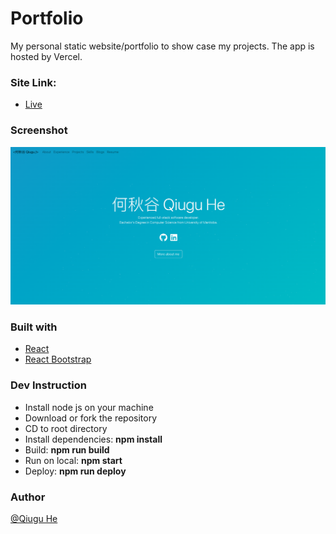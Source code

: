 # Portfolio

My personal static website/portfolio to show case my projects. The app is hosted by Vercel.

### Site Link:

- [Live](https://qiuguportfolio-bcfculpop-qiugu.vercel.app/)

### Screenshot

![restaurantBookingSystem](https://github.com/Qiugu-He/qiuguportfolio/blob/master/public/Screenshoot.png)

### Built with

- [React](https://beta.reactjs.org/)
- [React Bootstrap](https://react-bootstrap.netlify.app/)


### Dev Instruction
- Install node js on your machine
- Download or fork the repository
- CD to root directory
- Install dependencies: **npm install**
- Build: **npm run build**
- Run on local: **npm start**
- Deploy: **npm run deploy**

### Author
[@Qiugu He](https://github.com/Qiugu-He)
